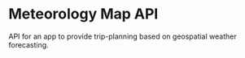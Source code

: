 # Meteorology Map API
API for an app to provide trip-planning based on geospatial weather forecasting.
